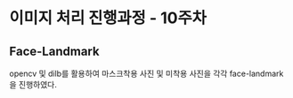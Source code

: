 # 이미지 처리 진행과정 - 10주차

## Face-Landmark
opencv 및 dilb를 활용하여 마스크착용 사진 및 미착용 사진을 각각 face-landmark을 진행하였다.
